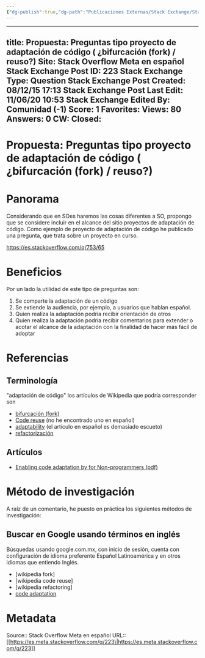 ```yaml
---
{"dg-publish":true,"dg-path":"Publicaciones Externas/Stack Exchange/Stack Overflow en español/Stack Overflow en español Meta/es.meta.stackoverflow.com-223.md","permalink":"/publicaciones-externas/stack-exchange/stack-overflow-en-espanol/stack-overflow-en-espanol-meta/es-meta-stackoverflow-com-223/","hide":true,"noteIcon":"default","created":"2024-04-03T12:49:10.763-06:00","updated":"2024-04-05T16:43:58.364-06:00"}
---
```


---
title: Propuesta: Preguntas tipo proyecto de adaptación de código ( ¿bifurcación (fork) / reuso?)
Site: Stack Overflow Meta en español
Stack Exchange Post ID: 223
Stack Exchange Type: Question
Stack Exchange Post Created: 08/12/15 17:13
Stack Exchange Post Last Edit: 11/06/20 10:53
Stack Exchange Edited By: Comunidad (-1)
Score: 1
Favorites: 
Views: 80
Answers: 0
CW: 
Closed: 
---
# Propuesta: Preguntas tipo proyecto de adaptación de código ( ¿bifurcación (fork) / reuso?)

# Panorama
Considerando que en SOes haremos las cosas diferentes a SO, propongo que se considere incluir en el alcance del sitio proyectos de adaptación de código. Como ejemplo de proyecto de adaptación de código he publicado una pregunta, que trata sobre un proyecto en curso.

https://es.stackoverflow.com/q/753/65

# Beneficios
Por un lado la utilidad de este tipo de preguntas son:

1. Se comparte la adaptación de un código
2. Se extiende la audiencia, por ejemplo, a usuarios que hablan español.
3. Quien realiza la adaptación podría recibir orientación de otros
4. Quien realiza la adaptación podría recibir comentarios para extender o acotar el alcance de la adaptación con la finalidad de hacer más fácil de adoptar

# Referencias
## Terminología
"adaptación de código" los artículos de Wikipedia que podría corresponder  son 

- [bifurcación (fork)](https://es.wikipedia.org/wiki/Bifurcaci%C3%B3n_(desarrollo_de_software))
- [Code reuse](https://en.wikipedia.org/wiki/Code_reuse) (no he encontrado uno en español)
- [adaptability](https://en.wikipedia.org/wiki/Adaptability) (el artículo en español es demasiado escueto)
- [refactorización](https://es.wikipedia.org/wiki/Refactorizaci%C3%B3n)

## Artículos

- [Enabling code adaptation by for Non-programmers (pdf)](https://lookingglass.wustl.edu/pdfs/publications/5.pdf)

# Método de investigación
A raíz de un comentario, he puesto en práctica los siguientes métodos de investigación:

## Buscar en Google usando términos en inglés
Búsquedas usando google.com.mx, con inicio de sesión, cuenta con configuración de idioma preferente Español Latinoamérica y en otros idiomas que entiendo Inglés.

- [wikipedia fork]
- [wikipedia code reuse]
- [wikipedia refactoring]
- [code adaptation](https://www.google.com.mx/search?q=code%20adaptation)




# Metadata
Source:: Stack Overflow Meta en español
URL:: [[https://es.meta.stackoverflow.com/q/223\|https://es.meta.stackoverflow.com/q/223]]

